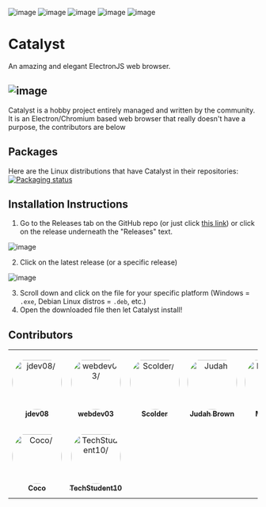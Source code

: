 ![image](https://img.shields.io/github/issues/JaydenDev/Catalyst?color=%230f172a&style=for-the-badge) ![image](https://img.shields.io/github/forks/JaydenDev/Catalyst?color=%230f172a&style=for-the-badge) ![image](https://img.shields.io/github/stars/JaydenDev/Catalyst?color=%230f172a&style=for-the-badge) ![image](https://img.shields.io/github/license/JaydenDev/Catalyst?color=%230f172a&style=for-the-badge)
![image](https://img.shields.io/github/downloads/jdev082/Catalyst/total.svg)
# Catalyst 
An amazing and elegant ElectronJS web browser.

![image](https://user-images.githubusercontent.com/92550746/213339204-d0ab12ec-cbb8-46f2-bea6-b9df97202b56.png)
---

Catalyst is a hobby project entirely managed and written by the community. It is an Electron/Chromium based web browser that really doesn't have a purpose, the contributors are below
## Packages
Here are the Linux distributions that have Catalyst in their repositories: \
[![Packaging status](https://repology.org/badge/vertical-allrepos/catalyst-browser.svg)](https://repology.org/project/catalyst-browser/versions)

## Installation Instructions
1. Go to the Releases tab on the GitHub repo (or just click [this link](https://github.com/JaydenDev/Catalyst/releases)) or click on the release underneath the "Releases" text.

![image](https://user-images.githubusercontent.com/76978184/198897689-45be0919-02f2-4f3c-a8ee-0c2a30861e8c.png)

2. Click on the latest release (or a specific release)

![image](https://user-images.githubusercontent.com/76978184/198897717-4c4caa0f-84d3-4a46-8e71-26d44eed68e7.png)

3. Scroll down and click on the file for your specific platform (Windows = `.exe`, Debian Linux distros = `.deb`, etc.)
4. Open the downloaded file then let Catalyst install!

## Contributors

<table>
<tr>
    <td align="center" style="word-wrap: break-word; width: 150.0; height: 150.0">
        <a href=https://github.com/jdev082>
            <img src=https://avatars.githubusercontent.com/u/92550746?v=4 width="100;"  style="border-radius:50%;align-items:center;justify-content:center;overflow:hidden;padding-top:10px" alt=jdev08/>
            <br />
            <sub style="font-size:14px"><b>jdev08</b></sub>
        </a>
    </td>
    <td align="center" style="word-wrap: break-word; width: 150.0; height: 150.0">
        <a href=https://github.com/webdev03>
            <img src=https://avatars.githubusercontent.com/u/75148774?v=4 width="100;"  style="border-radius:50%;align-items:center;justify-content:center;overflow:hidden;padding-top:10px" alt=webdev03/>
            <br />
            <sub style="font-size:14px"><b>webdev03</b></sub>
        </a>
    </td>
    <td align="center" style="word-wrap: break-word; width: 150.0; height: 150.0">
        <a href=https://github.com/ScolderCreations>
            <img src=https://avatars.githubusercontent.com/u/69083943?v=4 width="100;"  style="border-radius:50%;align-items:center;justify-content:center;overflow:hidden;padding-top:10px" alt=Scolder/>
            <br />
            <sub style="font-size:14px"><b>Scolder</b></sub>
        </a>
    </td>
    <td align="center" style="word-wrap: break-word; width: 150.0; height: 150.0">
        <a href=https://github.com/VelocityDesign>
            <img src=https://avatars.githubusercontent.com/u/24457862?v=4 width="100;"  style="border-radius:50%;align-items:center;justify-content:center;overflow:hidden;padding-top:10px" alt=Judah Brown/>
            <br />
            <sub style="font-size:14px"><b>Judah Brown</b></sub>
        </a>
    </td>
    <td align="center" style="word-wrap: break-word; width: 150.0; height: 150.0">
        <a href=https://github.com/Mbrick2>
            <img src=https://avatars.githubusercontent.com/u/90691415?v=4 width="100;"  style="border-radius:50%;align-items:center;justify-content:center;overflow:hidden;padding-top:10px" alt=Mbrick2/>
            <br />
            <sub style="font-size:14px"><b>Mbrick2</b></sub>
        </a>
    </td>
    <td align="center" style="word-wrap: break-word; width: 150.0; height: 150.0">
        <a href=https://github.com/hello-smile6>
            <img src=https://avatars.githubusercontent.com/u/73048226?v=4 width="100;"  style="border-radius:50%;align-items:center;justify-content:center;overflow:hidden;padding-top:10px" alt=hello-smile6/>
            <br />
            <sub style="font-size:14px"><b>hello-smile6</b></sub>
        </a>
    </td>
</tr>
<tr>
    <td align="center" style="word-wrap: break-word; width: 150.0; height: 150.0">
        <a href=https://github.com/CocoTheMii>
            <img src=https://avatars.githubusercontent.com/u/44563370?v=4 width="100;"  style="border-radius:50%;align-items:center;justify-content:center;overflow:hidden;padding-top:10px" alt=Coco/>
            <br />
            <sub style="font-size:14px"><b>Coco</b></sub>
        </a>
    </td>
    <td align="center" style="word-wrap: break-word; width: 150.0; height: 150.0">
        <a href=https://github.com/TechStudent10>
            <img src=https://avatars.githubusercontent.com/u/76978184?v=4 width="100;"  style="border-radius:50%;align-items:center;justify-content:center;overflow:hidden;padding-top:10px" alt=TechStudent10/>
            <br />
            <sub style="font-size:14px"><b>TechStudent10</b></sub>
        </a>
    </td>
</tr>
</table>
